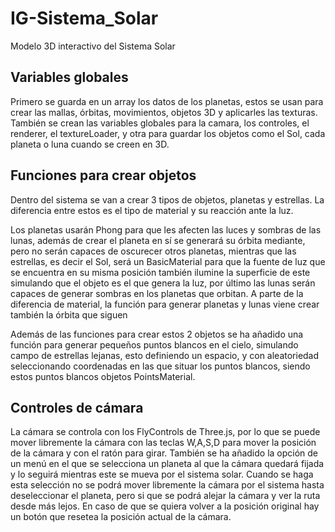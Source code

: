 # IG-Sistema_Solar
Modelo 3D interactivo del Sistema Solar

## Variables globales
Primero se guarda en un array los datos de los planetas, estos se usan para crear las mallas, órbitas, movimientos, objetos 3D y aplicarles las texturas. También se crean las variables globales para la camara, los controles, el renderer, el textureLoader, y otra para guardar los objetos como el Sol, cada planeta o luna cuando se creen en 3D.

## Funciones para crear objetos
Dentro del sistema se van a crear 3 tipos de objetos, planetas y estrellas. La diferencia entre estos es el tipo de material y su reacción ante la luz.

Los planetas usarán Phong para que les afecten las luces y sombras de las lunas, además de crear el planeta en sí se generará su órbita mediante, pero no serán capaces de oscurecer otros planetas, mientras que las estrellas, es decir el Sol, será un BasicMaterial para que la fuente de luz que se encuentra en su misma posición también ilumine la superficie de este simulando que el objeto es el que genera la luz, por último las lunas serán capaces de generar sombras en los planetas que orbitan. A parte de la diferencia de material, la función para generar planetas y lunas viene crear también la órbita que siguen

Además de las funciones para crear estos 2 objetos se ha añadido una función para generar pequeños puntos blancos en el cielo, simulando campo de estrellas lejanas, esto definiendo un espacio, y con aleatoriedad seleccionando coordenadas en las que situar los puntos blancos, siendo estos puntos blancos objetos PointsMaterial.

## Controles de cámara
La cámara se controla con los FlyControls de Three.js, por lo que se puede mover libremente la cámara con las teclas W,A,S,D para mover la posición de la cámara y con el ratón para girar. También se ha añadido la opción de un menú en el que se selecciona un planeta al que la cámara quedará fijada y lo seguirá mientras este se mueva por el sistema solar. Cuando se haga esta selección no se podrá mover libremente la cámara por el sistema hasta deseleccionar el planeta, pero si que se podrá alejar la cámara y ver la ruta desde más lejos. En caso de que se quiera volver a la posición original hay un botón que resetea la posición actual de la cámara.

